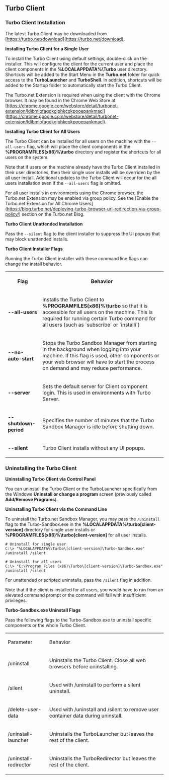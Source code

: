 ## Turbo Client

### Turbo Client Installation

The latest Turbo Client may be downloaded from [https://turbo.net/download](https://turbo.net/download).

**Installing Turbo Client for a Single User**

To install the Turbo Client using default settings, double-click on the installer. This will configure the client for the current user and place the client components in the **%LOCALAPPDATA%\Turbo** user directory. Shortcuts will be added to the Start Menu in the **Turbo.net** folder for quick access to the **TurboLauncher** and **TurboShell**. In addition, shortcuts will be added to the Startup folder to automatically start the Turbo Client.

The Turbo.net Extension is required when using the client with the Chrome browser. It may be found in the Chrome Web Store at [https://chrome.google.com/webstore/detail/turbonet-extension/ldibmiofagdkgiphkcokpooepankmacl] (https://chrome.google.com/webstore/detail/turbonet-extension/ldibmiofagdkgiphkcokpooepankmacl).

**Installing Turbo Client for All Users**

The Turbo Client can be installed for all users on the machine with the `--all-users` flag, which will place the client components in the **%PROGRAMFILES(x86)%\turbo** directory and register the shortcuts for all users on the system.

Note that if users on the machine already have the Turbo Client installed in their user directories, then their single user installs will be overriden by the all user install. Additional updates to the Turbo Client will occur for the all users installation even if the `--all-users` flag is omitted.

For all user installs in environments using the Chrome browser, the Turbo.net Extension may be enabled via group policy. See the [Enable the Turbo.net Extension for All Chrome Users] (https://blog.turbo.net/deploying-turbo-browser-url-redirection-via-group-policy/) section on the Turbo.net Blog.

**Turbo Client Unattended Installation**

Pass the `--silent` flag to the client installer to suppress the UI popups that may block unattended installs.

**Turbo Client Installer Flags**

Running the Turbo Client installer with these command line flags can change the install behavior.

<table>
    <tr>
       <th data-column="0">
          <div><p>Flag</p></div>
       </th>
       <th data-column="1">
          <div><p>Behavior</p></div>
       </th>
    </tr>
    <tr>
       <td><p><strong>--all-users</strong></p></td>
       <td><p>Installs the Turbo Client to <strong>%PROGRAMFILES(x86)%\turbo</strong> so that it is accessible for all users on the machine. This is required for running certain Turbo command for all users (such as `subscribe` or `installi`)</p></td>
    </tr>
    <tr>
       <td><p><strong>--no-auto-start</strong></p></td>
       <td><p>Stops the Turbo Sandbox Manager from starting in the background when logging into your machine. If this flag is used, other components or your web browser will have to start the process on demand and may reduce performance.</p></td>
    </tr>
    <tr>
       <td><p><strong>--server</strong></p></td>
       <td><p>Sets the default server for Client component login. This is used in environments with Turbo Server.</p></td>
    </tr>
    <tr>
       <td><p><strong>--shutdown-period</strong></p></td>
       <td><p>Specifies the number of minutes that the Turbo Sandbox Manager is idle before shutting down.</p></td>
    </tr>
    <tr>
       <td><p><strong>--silent</strong></p></td>
       <td><p>Turbo Client installs without any UI popups.</p></td>
    </tr>
</table>

### Uninstalling the Turbo Client

**Uninstalling Turbo Client via Control Panel**

You can uninstall the Turbo Client or the TurboLauncher specifically from the Windows **Uninstall or change a program** screen (previously called **Add/Remove Programs**).

**Uninstalling Turbo Client via the Command Line**

To uninstall the Turbo.net Sandbox Manager, you may pass the `/uninstall` flag to the Turbo-Sandbox.exe in the **%LOCALAPPDATA%\turbo\[client-version]** directory for single user installs or **%PROGRAMFILES(x86)%\turbo\[client-version]** for all user installs.

```
# Uninstall for single user
C:\> "%LOCALAPPDATA%\Turbo\[client-version]\Turbo-Sandbox.exe" /uninstall /silent

# Uninstall for all users
C:\> "C:\Program Files (x86)\Turbo\[client-version]\Turbo-Sandbox.exe" /uninstall /silent
```

For unattended or scripted uninstalls, pass the `/silent` flag in addition.

Note that if the client is installed for all users, you would have to run from an elevated command prompt or the command will fail with insufficient privileges.

**Turbo-Sandbox.exe Uninstall Flags**

Pass the following flags to the Turbo-Sandbox.exe to uninstall specific components or the whole Turbo Client.

<table>
      <tr>
         <td>
            <p>Parameter</p>
         </td>
         <td>
            <p>Behavior</p>
         </td>
      </tr>
      <tr>
         <td>
            <p>/uninstall</p>
         </td>
         <td>
            <p>Uninstalls the Turbo Client. Close all web browsers before uninstalling.</p>
         </td>
      </tr>
      <tr>
         <td>
            <p>/silent</p>
         </td>
         <td>
            <p>Used with /uninstall to perform a silent uninstall.</p>
         </td>
      </tr>
      <tr>
         <td>
            <p>/delete-user-data</p>
         </td>
         <td>
            <p>Used with /uninstall and /silent to remove user container data during uninstall.</p>
         </td>
      </tr>
      <tr>
         <td>
            <p>/uninstall-launcher</p>
         </td>
         <td>
            <p>Uninstalls the TurboLauncher but leaves the rest of the client.</p>
         </td>
      </tr>
      <tr>
         <td>
            <p>/uninstall-redirector</p>
         </td>
         <td>
            <p>Uninstalls the TurboRedirector but leaves the rest of the client.</p>
         </td>
      </tr>
</table>
